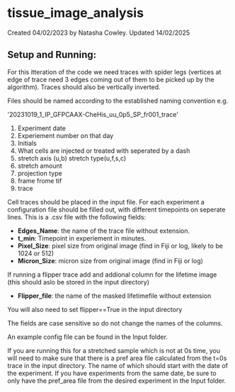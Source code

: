 # tissue_image_analysis
Created 04/02/2023 by Natasha Cowley.
Updated 14/02/2025

## Setup and Running:

For this itteration of the code we need traces with spider legs (vertices at edge of trace need 3 edges coming out of them to be picked up by the algorithm). Traces should also be vertically inverted.

Files should be named according to the established naming convention e.g.

'20231019_1_IP_GFPCAAX-CheHis_uu_0p5_SP_fr001_trace'

1. Experiment date
2. Experiement number on that day
3. Initials
4. What cells are injected or treated with seperated by a dash
5. stretch axis (u,b) stretch type(u,f,s,c) 
6. stretch amount
7. projection type
8. frame frome tif
9. trace



Cell traces should be placed in the input file. For each experiment a configuration file should be filled out, with different timepoints on seperate lines. This is a .csv file with the following fields:


 - **Edges_Name**: the name of the trace file without extension.
 - **t_min**: Timepoint in experiement in minutes.
 - **Pixel_Size**: pixel size from original image (find in Fiji or log, likely to be 1024 or 512)
 - **Micron_Size**: micron size from original image (find in Fiji or log)

If running a flipper trace add and addional column for the lifetime image (this should aslo be stored in the input directory)

 - **Flipper_file**: the name of the masked lifetimefile without extension

You will also need to set flipper==True in the input directory

The fields are case sensitive so do not change the names of the columns.

An example config file can be found in the Input folder.

If you are running this for a stretched sample which is not at 0s time, you will need to make sure 
that there is a pref area file calculated from the t=0s trace in the input directory. The name of
which should start with the date of the experiment. If you have experiments from the same date, be
sure to only have the pref_area file from the desired experiment in the Input folder.

